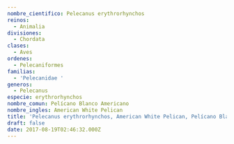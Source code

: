 ```yaml
---
nombre_cientifico: Pelecanus erythrorhynchos
reinos:
  - Animalia
divisiones:
  - Chordata
clases:
  - Aves
ordenes:
  - Pelecaniformes
familias:
  - 'Pelecanidae '
generos:
  - Pelecanus
especie: erythrorhynchos
nombre_comun: Pelícano Blanco Americano
nombre_ingles: American White Pelican
title: 'Pelecanus erythrorhynchos, American White Pelican, Pelícano Blanco Americano'
draft: false
date: 2017-08-19T02:46:32.000Z
---
```


